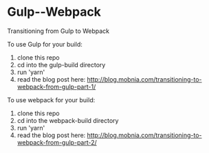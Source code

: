# Gulp--Webpack
Transitioning from Gulp to Webpack

To use Gulp for your build:
1. clone this repo
2. cd into the gulp-build directory
3. run 'yarn'
4. read the blog post here: http://blog.mobnia.com/transitioning-to-webpack-from-gulp-part-1/

To use webpack for your build:
1. clone this repo
2. cd into the webpack-build directory
3. run 'yarn'
4. read the blog post here: http://blog.mobnia.com/transitioning-to-webpack-from-gulp-part-2/
